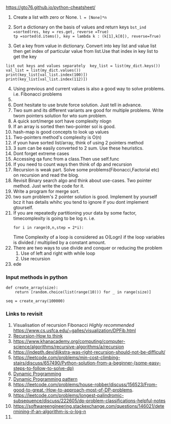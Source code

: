 
https://gto76.github.io/python-cheatsheet/

1. Create a list with zero or None. `l = [None]*n`
2. Sort a dictionary on the basis of values and return keys
`bst_ind =sorted(res, key = res.get, reverse =True)`  
`tp =sorted(d.items(), key = lambda k : (k[1],k[0]), reverse=True)`
   
3. Get a key from value in dictionary. Convert into key list and value list then get index of particular value from list.Use that index in key list to get the key    

`list out keys and values separately 
key_list = list(my_dict.keys()) 
val_list = list(my_dict.values()) 
print(key_list[val_list.index(100)]) 
print(key_list[val_list.index(112)])`

4. Using previous and current values is also a good way to solve problems. i.e. Fibonacci problems
5. 
6. Dont hesitate to use brute force solution. Just tell in advance.
7. Two sum and its different variants are good for multiple problems. Write twom pointers solution for wto sum problem. 
8. A quick sort/merge sort have complexity nlogn
9.  If an array is sorted then two-pointer sol is good.
10. hash-map is good concepts to look up values
11. Two-pointers method's complexity is O(n)
12. if youn have sorted list/array, think of using 2 pointers method
13. 3 sum can be easily converted to 2 sum. Use these heuristics.
14. Dont forget extreme cases
15. Accessing qa func from a class.Then use self.func
16. If you need to count ways then think of dp and recursion
17. Recursion is weak part. Solve some problems(Fibonacci,Factorial etc) on recursion and read the blog.
18. Revisit Binary search algo and think about use-cases. Two pointer method. Just write the code for it.
19. Write a program for merge sort.
20. two sum problem's 2 pointer solution is good. Implement by yourself bcz it has details whihc you tend to ignore if you dont implement gtourself.
21. If you are repeatedly partitioning your data by some factor, timecomplexity is going to be log n. i.e. 
    ```
    for i in range(0,n,step = 2*i):
    ```
    Time Complexity of a loop is considered as O(Logn) if the loop variables is divided / multiplied by a constant amount.
22. There are two ways to use divide and conquer or reducing the problem  
    1. Use of left and right with while loop 
    2. Use recursion   
23. ede 







### Input methods in python



```
def create_array(size):
    return [random.choice(list(range(10))) for _ in range(size)]

seq = create_array(100000)
```




### Links to revisit

1. Visualisation of recursion Fibonacci *Highly recommended* https://www.cs.usfca.edu/~galles/visualization/DPFib.html
2. [Recursion-How to think](https://medium.com/@daniel.oliver.king/getting-started-with-recursion-f89f57c5b60e)  
3. https://www.khanacademy.org/computing/computer-science/algorithms/recursive-algorithms/a/recursion
4. https://indepth.dev/dijkstra-was-right-recursion-should-not-be-difficult/
5. https://leetcode.com/problems/min-cost-climbing-stairs/discuss/657490/Python-solution-from-a-beginner-(some-easy-steps-to-follow-to-solve-dp)
6. [Dynamic Programming](https://leetcode.com/discuss/general-discussion/475924/my-experience-and-notes-for-learning-dp)
7. [Dynamic Programming pattern](https://leetcode.com/discuss/general-discussion/458695/dynamic-programming-patterns)
8. https://leetcode.com/problems/house-robber/discuss/156523/From-good-to-great.-How-to-approach-most-of-DP-problems.
9. https://leetcode.com/problems/longest-palindromic-subsequence/discuss/222605/dp-problem-classifications-helpful-notes
10. https://softwareengineering.stackexchange.com/questions/146021/determining-if-an-algorithm-is-o-log-n
11. 


